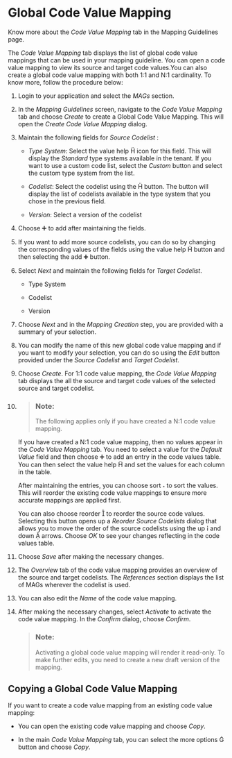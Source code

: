 <!-- loiofd1d3ff10e0f406f95924d5f77c7f6b1 -->

<link rel="stylesheet" type="text/css" href="../css/sap-icons.css"/>

# Global Code Value Mapping

Know more about the *Code Value Mapping* tab in the Mapping Guidelines page.

The *Code Value Mapping* tab displays the list of global code value mappings that can be used in your mapping guideline. You can open a code value mapping to view its source and target code values.You can also create a global code value mapping with both 1:1 and N:1 cardinality. To know more, follow the procedure below:

1.  Login to your application and select the *MAGs* section.

2.  In the *Mapping Guidelines* screen, navigate to the *Code Value Mapping* tab and choose *Create* to create a Global Code Value Mapping. This will open the *Create Code Value Mapping* dialog.

3.  Maintain the following fields for *Source Codelist* :
    -   *Type System*: Select the value help <span class="SAP-icons-V5"></span> icon for this field. This will display the *Standard* type systems available in the tenant. If you want to use a custom code list, select the *Custom* button and select the custom type system from the list.

    -   *Codelist*: Select the codelist using the <span class="SAP-icons-V5"></span> button. The button will display the list of codelists available in the type system that you chose in the previous field.
    -   *Version*: Select a version of the codelist

4.  Choose :heavy_plus_sign: to add after maintaining the fields.
5.  If you want to add more source codelists, you can do so by changing the corresponding values of the fields using the value help <span class="SAP-icons-V5"></span> button and then selecting the add :heavy_plus_sign: button.
6.  Select *Next* and maintain the following fields for *Target Codelist*.
    -   Type System

    -   Codelist
    -   Version

7.  Choose *Next* and in the *Mapping Creation* step, you are provided with a summary of your selection.
8.  You can modify the name of this new global code value mapping and if you want to modify your selection, you can do so using the *Edit* button provided under the *Source Codelist* and *Target Codelist*.
9.  Choose *Create*. For 1:1 code value mapping, the *Code Value Mapping* tab displays the all the source and target code values of the selected source and target codelist.
10. > ### Note:  
    > The following applies only if you have created a N:1 code value mapping.

    If you have created a N:1 code value mapping, then no values appear in the *Code Value Mapping* tab. You need to select a value for the *Default Value* field and then choose :heavy_plus_sign: to add an entry in the code values table. You can then select the value help <span class="SAP-icons-V5"></span> and set the values for each column in the table.

    After maintaining the entries, you can choose sort <span class="BusinessSuiteInAppSymbols-V2"></span> to sort the values. This will reorder the existing code value mappings to ensure more accurate mappings are applied first.

    You can also choose reorder <span class="BusinessSuiteInAppSymbols-V2"></span> to reorder the source code values. Selecting this button opens up a *Reorder Source Codelists* dialog that allows you to move the order of the source codelists using the up <span class="SAP-icons-V5"></span> and down <span class="SAP-icons-V5"></span> arrows. Choose *OK* to see your changes reflecting in the code values table.

11. Choose *Save* after making the necessary changes.
12. The *Overview* tab of the code value mapping provides an overview of the source and target codelists. The *References* section displays the list of MAGs wherever the codelist is used.
13. You can also edit the *Name* of the code value mapping.
14. After making the necessary changes, select *Activate* to activate the code value mapping. In the *Confirm* dialog, choose *Confirm*.

    > ### Note:  
    > Activating a global code value mapping will render it read-only. To make further edits, you need to create a new draft version of the mapping.




<a name="loiofd1d3ff10e0f406f95924d5f77c7f6b1__section_bdb_ck4_m1c"/>

## Copying a Global Code Value Mapping

If you want to create a code value mapping from an existing code value mapping:

-   You can open the existing code value mapping and choose *Copy*.

-   In the main *Code Value Mapping* tab, you can select the more options <span class="SAP-icons-V5"></span> button and choose *Copy*.

